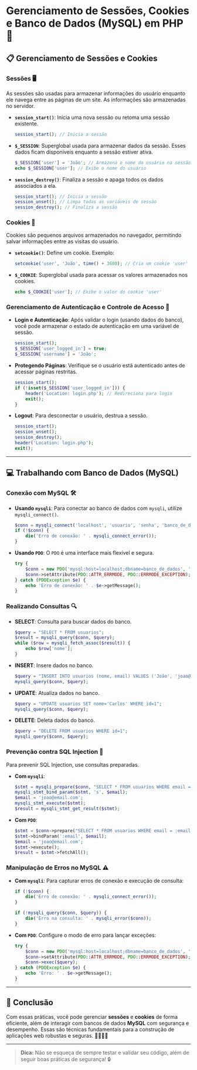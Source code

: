 # Gerenciamento de Sessões, Cookies e Banco de Dados (MySQL) em PHP 🚀

## 📋 Gerenciamento de Sessões e Cookies

### **Sessões** 🖥️

As sessões são usadas para armazenar informações do usuário enquanto ele navega entre as páginas de um site. As informações são armazenadas no servidor.

- **`session_start()`**: Inicia uma nova sessão ou retoma uma sessão existente.
  ```php
  session_start(); // Inicia a sessão
  ```

- **`$_SESSION`**: Superglobal usada para armazenar dados da sessão. Esses dados ficam disponíveis enquanto a sessão estiver ativa.
  ```php
  $_SESSION['user'] = 'João'; // Armazena o nome do usuário na sessão
  echo $_SESSION['user']; // Exibe o nome do usuário
  ```

- **`session_destroy()`**: Finaliza a sessão e apaga todos os dados associados a ela.
  ```php
  session_start(); // Inicia a sessão
  session_unset(); // Limpa todas as variáveis de sessão
  session_destroy(); // Finaliza a sessão
  ```

### **Cookies** 🍪

Cookies são pequenos arquivos armazenados no navegador, permitindo salvar informações entre as visitas do usuário.

- **`setcookie()`**: Define um cookie. Exemplo:
  ```php
  setcookie('user', 'João', time() + 3600); // Cria um cookie 'user' que expira em 1 hora
  ```

- **`$_COOKIE`**: Superglobal usada para acessar os valores armazenados nos cookies.
  ```php
  echo $_COOKIE['user']; // Exibe o valor do cookie 'user'
  ```

### **Gerenciamento de Autenticação e Controle de Acesso** 🔐

- **Login e Autenticação**: Após validar o login (usando dados do banco), você pode armazenar o estado de autenticação em uma variável de sessão.
  ```php
  session_start();
  $_SESSION['user_logged_in'] = true;
  $_SESSION['username'] = 'João';
  ```

- **Protegendo Páginas**: Verifique se o usuário está autenticado antes de acessar páginas restritas.
  ```php
  session_start();
  if (!isset($_SESSION['user_logged_in'])) {
      header('Location: login.php'); // Redireciona para login
      exit();
  }
  ```

- **Logout**: Para desconectar o usuário, destrua a sessão.
  ```php
  session_start();
  session_unset();
  session_destroy();
  header('Location: login.php');
  exit();
  ```

---

## 💻 Trabalhando com Banco de Dados (MySQL)

### **Conexão com MySQL** 🛠️

- **Usando `mysqli`**:
  Para conectar ao banco de dados com `mysqli`, utilize `mysqli_connect()`.
  ```php
  $conn = mysqli_connect('localhost', 'usuario', 'senha', 'banco_de_dados');
  if (!$conn) {
      die('Erro de conexão: ' . mysqli_connect_error());
  }
  ```

- **Usando `PDO`**:
  O `PDO` é uma interface mais flexível e segura.
  ```php
  try {
      $conn = new PDO('mysql:host=localhost;dbname=banco_de_dados', 'usuario', 'senha');
      $conn->setAttribute(PDO::ATTR_ERRMODE, PDO::ERRMODE_EXCEPTION);
  } catch (PDOException $e) {
      echo 'Erro de conexão: ' . $e->getMessage();
  }
  ```

### **Realizando Consultas** 🔍

- **SELECT**: Consulta para buscar dados do banco.
  ```php
  $query = "SELECT * FROM usuarios";
  $result = mysqli_query($conn, $query);
  while ($row = mysqli_fetch_assoc($result)) {
      echo $row['nome'];
  }
  ```

- **INSERT**: Insere dados no banco.
  ```php
  $query = "INSERT INTO usuarios (nome, email) VALUES ('João', 'joao@email.com')";
  mysqli_query($conn, $query);
  ```

- **UPDATE**: Atualiza dados no banco.
  ```php
  $query = "UPDATE usuarios SET nome='Carlos' WHERE id=1";
  mysqli_query($conn, $query);
  ```

- **DELETE**: Deleta dados do banco.
  ```php
  $query = "DELETE FROM usuarios WHERE id=1";
  mysqli_query($conn, $query);
  ```

### **Prevenção contra SQL Injection** 🚫

Para prevenir SQL Injection, use consultas preparadas.

- **Com `mysqli`**:
  ```php
  $stmt = mysqli_prepare($conn, "SELECT * FROM usuarios WHERE email = ?");
  mysqli_stmt_bind_param($stmt, 's', $email);
  $email = 'joao@email.com';
  mysqli_stmt_execute($stmt);
  $result = mysqli_stmt_get_result($stmt);
  ```

- **Com `PDO`**:
  ```php
  $stmt = $conn->prepare("SELECT * FROM usuarios WHERE email = :email");
  $stmt->bindParam(':email', $email);
  $email = 'joao@email.com';
  $stmt->execute();
  $result = $stmt->fetchAll();
  ```

### **Manipulação de Erros no MySQL** ⚠️

- **Com `mysqli`**:
  Para capturar erros de conexão e execução de consulta:
  ```php
  if (!$conn) {
      die('Erro de conexão: ' . mysqli_connect_error());
  }

  if (!mysqli_query($conn, $query)) {
      die('Erro na consulta: ' . mysqli_error($conn));
  }
  ```

- **Com `PDO`**:
  Configure o modo de erro para lançar exceções:
  ```php
  try {
      $conn = new PDO('mysql:host=localhost;dbname=banco_de_dados', 'usuario', 'senha');
      $conn->setAttribute(PDO::ATTR_ERRMODE, PDO::ERRMODE_EXCEPTION);
      $conn->exec($query);
  } catch (PDOException $e) {
      echo 'Erro: ' . $e->getMessage();
  }
  ```

---

## 📝 Conclusão

Com essas práticas, você pode gerenciar **sessões** e **cookies** de forma eficiente, além de interagir com bancos de dados **MySQL** com segurança e desempenho. Essas são técnicas fundamentais para a construção de aplicações web robustas e seguras. 👨‍💻👩‍💻

---

> **Dica:** Não se esqueça de sempre testar e validar seu código, além de seguir boas práticas de segurança! 🔒
